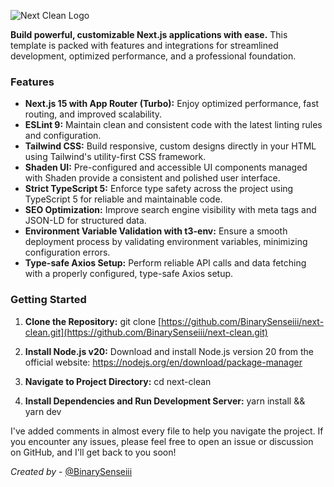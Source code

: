 <Img
  alt="Next Clean Logo"
  src="https://res.cloudinary.com/dpcu6eyk8/image/upload/v1730585383/NEXT_CLEAN_1_ovrfn3.png"
  layout="responsive"
/>

**Build powerful, customizable Next.js applications with ease.** This template is packed with features and integrations for streamlined development, optimized performance, and a professional foundation.

### Features

* **Next.js 15 with App Router (Turbo):** Enjoy optimized performance, fast routing, and improved scalability.
* **ESLint 9:** Maintain clean and consistent code with the latest linting rules and configuration.
* **Tailwind CSS:** Build responsive, custom designs directly in your HTML using Tailwind's utility-first CSS framework.
* **Shaden UI:** Pre-configured and accessible UI components managed with Shaden provide a consistent and polished user interface.
* **Strict TypeScript 5:** Enforce type safety across the project using TypeScript 5 for reliable and maintainable code.
* **SEO Optimization:** Improve search engine visibility with meta tags and JSON-LD for structured data.
* **Environment Variable Validation with t3-env:** Ensure a smooth deployment process by validating environment variables, minimizing configuration errors.
* **Type-safe Axios Setup:** Perform reliable API calls and data fetching with a properly configured, type-safe Axios setup.

### Getting Started

1. **Clone the Repository:**
  git clone [https://github.com/BinarySenseiii/next-clean.git](https://github.com/BinarySenseiii/next-clean.git)

2. **Install Node.js v20:**
Download and install Node.js version 20 from the official website: https://nodejs.org/en/download/package-manager


3. **Navigate to Project Directory:**
   cd next-clean

4. **Install Dependencies and Run Development Server:**
   yarn install && yarn dev

I've added comments in almost every file to help you navigate the project. If you encounter any issues, please feel free to open an issue or discussion on GitHub, and I'll get back to you soon!

<i>Created by</i> - [@BinarySenseiii](https://github.com/BinarySenseiii)